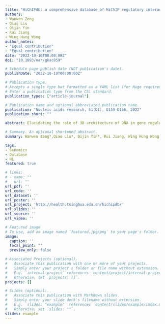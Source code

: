 ```yaml
---
title: "HiChIPdb: a comprehensive database of HiChIP regulatory interactions"
authors:
- Wanwen Zeng
- Qiao Liu
- Qijin Yin
- Rui Jiang
- Wing Hung Wong
author_notes:
- "Equal contribution"
- "Equal contribution"
date: "2022-10-10T00:00:00Z"
doi: "10.1093/nar/gkac859"

# Schedule page publish date (NOT publication's date).
publishDate: "2022-10-10T00:00:00Z"

# Publication type.
# Accepts a single type but formatted as a YAML list (for Hugo requirements).
# Enter a publication type from the CSL standard.
publication_types: ["article-journal"]

# Publication name and optional abbreviated publication name.
publication: "Nucleic acids research, 51(D1), D159-D166, 2022"
publication_short: ""

abstract: Elucidating the role of 3D architecture of DNA in gene regulation is crucial for understanding cell differentiation, tissue homeostasis and disease development. Among various chromatin conformation capture methods, HiChIP has received increasing attention for its significant improvement over other methods in profiling of regulatory (e.g. H3K27ac) and structural (e.g. cohesin) interactions. To facilitate the studies of 3D regulatory interactions, we developed a HiChIP interactions database, HiChIPdb (http://health.tsinghua.edu.cn/hichipdb/). The current version of HiChIPdb contains ∼262M annotated HiChIP interactions from 200 high-throughput HiChIP samples across 108 cell types. The functionalities of HiChIPdb include (i) standardized categorization of HiChIP interactions in a hierarchical structure based on organ, tissue and cell line and (ii) comprehensive annotations of HiChIP interactions with regulatory genes and GWAS Catalog SNPs. To the best of our knowledge, HiChIPdb is the first comprehensive database that utilizes a unified pipeline to map the functional interactions across diverse cell types and tissues in different resolutions. We believe this database has the potential to advance cutting-edge research in regulatory mechanisms in development and disease by removing the barrier in data aggregation, preprocessing, and analysis.

# Summary. An optional shortened abstract.
summary: Wanwen Zeng*,Qiao Liu*, Qijin Yin*, Rui Jiang, Wing Hung Wong. Nucleic Acids Research, 2022.

tags:
- Genomics
- Database
- HL
featured: true

# links:
# - name: ""
#   url: ""
url_pdf: ''
url_code: ''
url_dataset: ''
url_poster: ''
url_project: 'http://health.tsinghua.edu.cn/hichipdb/'
url_slides: ''
url_source: ''
url_video: ''

# Featured image
# To use, add an image named `featured.jpg/png` to your page's folder. 
image:
  caption: ''
  focal_point: ""
  preview_only: false

# Associated Projects (optional).
#   Associate this publication with one or more of your projects.
#   Simply enter your project's folder or file name without extension.
#   E.g. `internal-project` references `content/project/internal-project/index.md`.
#   Otherwise, set `projects: []`.
projects: []

# Slides (optional).
#   Associate this publication with Markdown slides.
#   Simply enter your slide deck's filename without extension.
#   E.g. `slides: "example"` references `content/slides/example/index.md`.
#   Otherwise, set `slides: ""`.
slides: example
---
```


<!-- {{% callout note %}}
Click the *Cite* button above to demo the feature to enable visitors to import publication metadata into their reference management software.
{{% /callout %}} -->

<!-- {{% callout note %}}
Create your slides in Markdown - click the *Slides* button to check out the example.
{{% /callout %}} -->

<!-- Add the publication's **full text** or **supplementary notes** here. You can use rich formatting such as including [code, math, and images](https://docs.hugoblox.com/content/writing-markdown-latex/). -->
